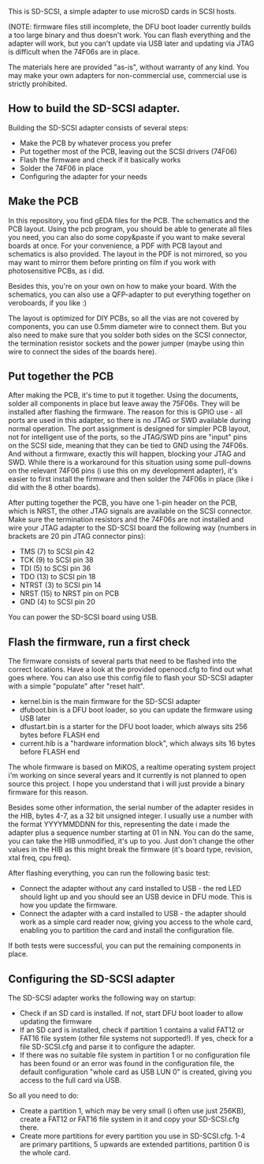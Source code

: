 This is SD-SCSI, a simple adapter to use microSD cards in SCSI hosts.

(NOTE: firmware files still incomplete, the DFU boot loader currently builds a
too large binary and thus doesn't work. You can flash everything and the
adapter will work, but you can't update via USB later and updating via JTAG is
difficult when the 74F06s are in place.

The materials here are provided "as-is", without warranty of any kind. You may
make your own adapters for non-commercial use, commercial use is strictly
prohibited.

How to build the SD-SCSI adapter.
----------------------------------------

Building the SD-SCSI adapter consists of several steps:
- Make the PCB by whatever process you prefer
- Put together most of the PCB, leaving out the SCSI drivers (74F06)
- Flash the firmware and check if it basically works
- Solder the 74F06 in place
- Configuring the adapter for your needs

Make the PCB
----------------------------------------

In this repository, you find gEDA files for the PCB. The schematics and the PCB
layout. Using the pcb program, you should be able to generate all files you
need, you can also do some copy&paste if you want to make several boards at
once. For your convenience, a PDF with PCB layout and schematics is also
provided. The layout in the PDF is not mirrored, so you may want to mirror them
before printing on film if you work with photosensitive PCBs, as i did.

Besides this, you're on your own on how to make your board. With the
schematics, you can also use a QFP-adapter to put everything together on
veroboards, if you like :)

The layout is optimized for DIY PCBs, so all the vias are not covered by
components, you can use 0.5mm diameter wire to connect them. But you also need
to make sure that you solder both sides on the SCSI connector, the termination
resistor sockets and the power jumper (maybe using thin wire to connect the
sides of the boards here).

Put together the PCB
----------------------------------------

After making the PCB, it's time to put it together. Using the documents, solder
all components in place but leave away the 75F06s. They will be installed after
flashing the firmware. The reason for this is GPIO use - all ports are used in
this adapter, so there is no JTAG or SWD available during normal operation. The
port assignment is designed for simpler PCB layout, not for intelligent use of
the ports, so the JTAG/SWD pins are "input" pins on the SCSI side, meaning that
they can be tied to GND using the 74F06s. And without a firmware, exactly this
will happen, blocking your JTAG and SWD. While there is a workaround for this
situation using some pull-downs on the relevant 74F06 pins (i use this on my
development adapter), it's easier to first install the firmware and then solder
the 74F06s in place (like i did with the 8 other boards).

After putting together the PCB, you have one 1-pin header on the PCB, which is
NRST, the other JTAG signals are available on the SCSI connector. Make sure the
termination resistors and the 74F06s are not installed and wire your JTAG
adapter to the SD-SCSI board the following way (numbers in brackets are 20 pin
JTAG connector pins):

- TMS (7) to SCSI pin 42
- TCK (9) to SCSI pin 38
- TDI (5) to SCSI pin 36
- TDO (13) to SCSI pin 18
- NTRST (3) to SCSI pin 14
- NRST (15) to NRST pin on PCB
- GND (4) to SCSI pin 20

You can power the SD-SCSI board using USB.

Flash the firmware, run a first check
----------------------------------------

The firmware consists of several parts that need to be flashed into the correct
locations. Have a look at the provided openocd.cfg to find out what goes where.
You can also use this config file to flash your SD-SCSI adapter with a simple
"populate" after "reset halt".

- kernel.bin is the main firmware for the SD-SCSI adapter
- dfuboot.bin is a DFU boot loader, so you can update the firmware using USB
  later
- dfustart.bin is a starter for the DFU boot loader, which always sits 256
  bytes before FLASH end
- current.hib is a "hardware information block", which always sits 16 bytes
  before FLASH end

The whole firmware is based on MiKOS, a realtime operating system project i'm
working on since several years and it currently is not planned to open source
this project. I hope you understand that i will just provide a binary firmware
for this reason.

Besides some other information, the serial number of the adapter resides in the
HIB, bytes 4-7, as a 32 bit unsigned integer. I usually use a number with the
format YYYYMMDDNN for this, representing the date i made the adapter plus a
sequence number starting at 01 in NN. You can do the same, you can take the HIB
unmodified, it's up to you. Just don't change the other values in the HIB as
this might break the firmware (it's board type, revision, xtal freq, cpu freq).

After flashing everything, you can run the following basic test:
- Connect the adapter without any card installed to USB - the red LED should
  light up and you should see an USB device in DFU mode. This is how you update
  the firmware.
- Connect the adapter with a card installed to USB - the adapter should work as
  a simple card reader now, giving you access to the whole card, enabling you
  to partition the card and install the configuration file.

If both tests were successful, you can put the remaining components in place.

Configuring the SD-SCSI adapter
----------------------------------------

The SD-SCSI adapter works the following way on startup:
- Check if an SD card is installed. If not, start DFU boot loader to allow
  updating the firmware
- If an SD card is installed, check if partition 1 contains a valid FAT12 or
  FAT16 file system (other file systems not supported!). If yes, check for a
  file SD-SCSI.cfg and parse it to configure the adapter.
- If there was no suitable file system in partition 1 or no configuration file
  has been found or an error was found in the configuration file, the default
  configuration "whole card as USB LUN 0" is created, giving you access to the
  full card via USB.

So all you need to do:
- Create a partition 1, which may be very small (i often use just 256KB),
  create a FAT12 or FAT16 file system in it and copy your SD-SCSI.cfg there.
- Create more partitions for every partition you use in SD-SCSI.cfg. 1-4 are
  primary partitions, 5 upwards are extended partitions, partition 0 is the
  whole card.
